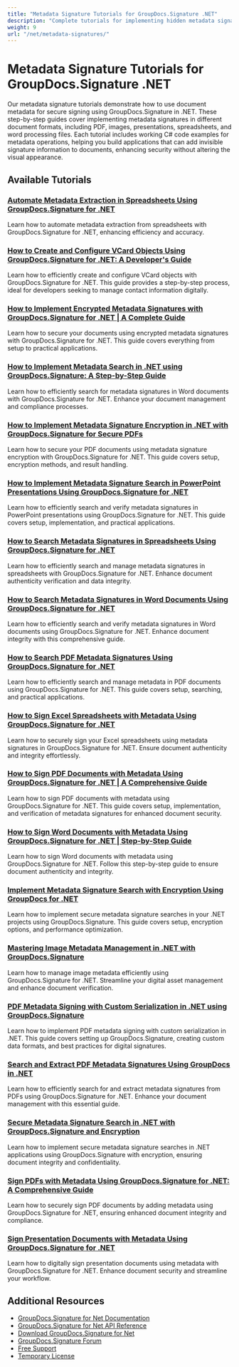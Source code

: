```yaml
---
title: "Metadata Signature Tutorials for GroupDocs.Signature .NET"
description: "Complete tutorials for implementing hidden metadata signatures in various document formats using GroupDocs.Signature for .NET."
weight: 9
url: "/net/metadata-signatures/"
---
```


# Metadata Signature Tutorials for GroupDocs.Signature .NET

Our metadata signature tutorials demonstrate how to use document metadata for secure signing using GroupDocs.Signature in .NET. These step-by-step guides cover implementing metadata signatures in different document formats, including PDF, images, presentations, spreadsheets, and word processing files. Each tutorial includes working C# code examples for metadata operations, helping you build applications that can add invisible signature information to documents, enhancing security without altering the visual appearance.

## Available Tutorials

### [Automate Metadata Extraction in Spreadsheets Using GroupDocs.Signature for .NET](./automate-metadata-extraction-groupdocs-signature-net/)
Learn how to automate metadata extraction from spreadsheets with GroupDocs.Signature for .NET, enhancing efficiency and accuracy.

### [How to Create and Configure VCard Objects Using GroupDocs.Signature for .NET&#58; A Developer's Guide](./create-configure-vcard-groupdocs-signature-dotnet/)
Learn how to efficiently create and configure VCard objects with GroupDocs.Signature for .NET. This guide provides a step-by-step process, ideal for developers seeking to manage contact information digitally.

### [How to Implement Encrypted Metadata Signatures with GroupDocs.Signature for .NET | A Complete Guide](./encrypted-metadata-signatures-groupdocs-signature-dotnet/)
Learn how to secure your documents using encrypted metadata signatures with GroupDocs.Signature for .NET. This guide covers everything from setup to practical applications.

### [How to Implement Metadata Search in .NET using GroupDocs.Signature&#58; A Step-by-Step Guide](./implement-metadata-search-net-groupdocs-signature-guide/)
Learn how to efficiently search for metadata signatures in Word documents with GroupDocs.Signature for .NET. Enhance your document management and compliance processes.

### [How to Implement Metadata Signature Encryption in .NET with GroupDocs.Signature for Secure PDFs](./groupdocs-signature-net-metadata-encryption/)
Learn how to secure your PDF documents using metadata signature encryption with GroupDocs.Signature for .NET. This guide covers setup, encryption methods, and result handling.

### [How to Implement Metadata Signature Search in PowerPoint Presentations Using GroupDocs.Signature for .NET](./implement-metadata-signature-search-groupdocs-net/)
Learn how to efficiently search and verify metadata signatures in PowerPoint presentations using GroupDocs.Signature for .NET. This guide covers setup, implementation, and practical applications.

### [How to Search Metadata Signatures in Spreadsheets Using GroupDocs.Signature for .NET](./search-metadata-signatures-spreadsheets-groupdocs-dotnet/)
Learn how to efficiently search and manage metadata signatures in spreadsheets with GroupDocs.Signature for .NET. Enhance document authenticity verification and data integrity.

### [How to Search Metadata Signatures in Word Documents Using GroupDocs.Signature for .NET](./search-metadata-signatures-word-groupdocs-signature-net/)
Learn how to efficiently search and verify metadata signatures in Word documents using GroupDocs.Signature for .NET. Enhance document integrity with this comprehensive guide.

### [How to Search PDF Metadata Signatures Using GroupDocs.Signature for .NET](./master-pdf-metadata-search-groupdocs-signature-dotnet/)
Learn how to efficiently search and manage metadata in PDF documents using GroupDocs.Signature for .NET. This guide covers setup, searching, and practical applications.

### [How to Sign Excel Spreadsheets with Metadata Using GroupDocs.Signature for .NET](./sign-excel-metadata-groupdocs-net/)
Learn how to securely sign your Excel spreadsheets using metadata signatures in GroupDocs.Signature for .NET. Ensure document authenticity and integrity effortlessly.

### [How to Sign PDF Documents with Metadata Using GroupDocs.Signature for .NET | A Comprehensive Guide](./sign-pdf-metadata-groupdocs-signature-net/)
Learn how to sign PDF documents with metadata using GroupDocs.Signature for .NET. This guide covers setup, implementation, and verification of metadata signatures for enhanced document security.

### [How to Sign Word Documents with Metadata Using GroupDocs.Signature for .NET | Step-by-Step Guide](./sign-word-docs-metadata-groupdocs-signature-net/)
Learn how to sign Word documents with metadata using GroupDocs.Signature for .NET. Follow this step-by-step guide to ensure document authenticity and integrity.

### [Implement Metadata Signature Search with Encryption Using GroupDocs for .NET](./groupdocs-signature-metadata-search-encryption-net/)
Learn how to implement secure metadata signature searches in your .NET projects using GroupDocs.Signature. This guide covers setup, encryption options, and performance optimization.

### [Mastering Image Metadata Management in .NET with GroupDocs.Signature](./mastering-image-metadata-groupdocs-signature-net/)
Learn how to manage image metadata efficiently using GroupDocs.Signature for .NET. Streamline your digital asset management and enhance document verification.

### [PDF Metadata Signing with Custom Serialization in .NET using GroupDocs.Signature](./pdf-metadata-signing-custom-serialization-net/)
Learn how to implement PDF metadata signing with custom serialization in .NET. This guide covers setting up GroupDocs.Signature, creating custom data formats, and best practices for digital signatures.

### [Search and Extract PDF Metadata Signatures Using GroupDocs in .NET](./search-pdf-metadata-signatures-groupdocs-dotnet/)
Learn how to efficiently search for and extract metadata signatures from PDFs using GroupDocs.Signature for .NET. Enhance your document management with this essential guide.

### [Secure Metadata Signature Search in .NET with GroupDocs.Signature and Encryption](./groupdocs-signature-net-encryption-metadata-search/)
Learn how to implement secure metadata signature searches in .NET applications using GroupDocs.Signature with encryption, ensuring document integrity and confidentiality.

### [Sign PDFs with Metadata Using GroupDocs.Signature for .NET&#58; A Comprehensive Guide](./sign-pdf-metadata-groupdocs-signature-dotnet/)
Learn how to securely sign PDF documents by adding metadata using GroupDocs.Signature for .NET, ensuring enhanced document integrity and compliance.

### [Sign Presentation Documents with Metadata Using GroupDocs.Signature for .NET](./sign-presentation-metadata-groupdocs-signature-net/)
Learn how to digitally sign presentation documents using metadata with GroupDocs.Signature for .NET. Enhance document security and streamline your workflow.

## Additional Resources

- [GroupDocs.Signature for Net Documentation](https://docs.groupdocs.com/signature/net/)
- [GroupDocs.Signature for Net API Reference](https://reference.groupdocs.com/signature/net/)
- [Download GroupDocs.Signature for Net](https://releases.groupdocs.com/signature/net/)
- [GroupDocs.Signature Forum](https://forum.groupdocs.com/c/signature)
- [Free Support](https://forum.groupdocs.com/)
- [Temporary License](https://purchase.groupdocs.com/temporary-license/)
